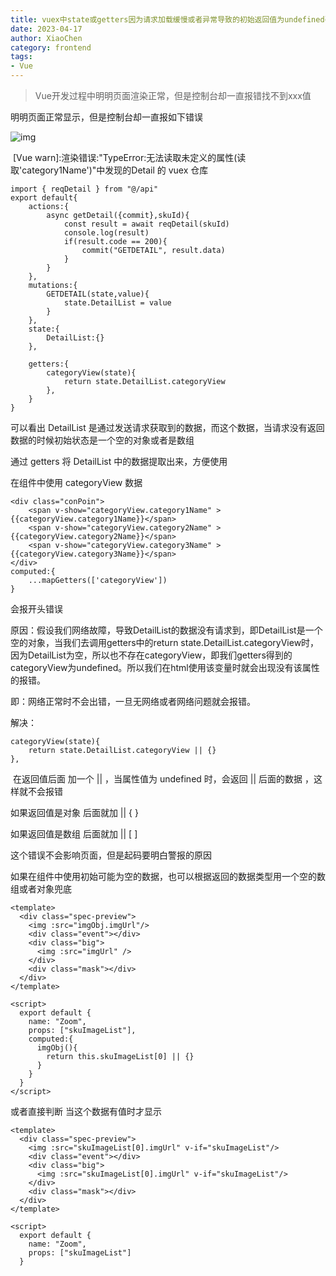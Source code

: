 ```yaml
---
title: vuex中state或getters因为请求加载缓慢或者异常导致的初始返回值为undefined引起的渲染错误:“TypeError:无法读取未定义的属性(读取‘XXX等‘)“
date: 2023-04-17
author: XiaoChen
category: frontend
tags:
- Vue
---
```


> Vue开发过程中明明页面渲染正常，但是控制台却一直报错找不到xxx值

明明页面正常显示，但是控制台却一直报如下错误

![img](https://img-blog.csdnimg.cn/e88684d45b894485a17ed5ddd089e4be.png)

 \[Vue warn\]:渲染错误:"TypeError:无法读取未定义的属性(读取'category1Name')"中发现的Detail 的 vuex 仓库

```vue
import { reqDetail } from "@/api"
export default{
    actions:{
        async getDetail({commit},skuId){
            const result = await reqDetail(skuId)
            console.log(result)
            if(result.code == 200){
                commit("GETDETAIL", result.data)
            }
        }
    },
    mutations:{
        GETDETAIL(state,value){
            state.DetailList = value
        }
    },
    state:{
        DetailList:{}
    },
 
    getters:{
        categoryView(state){
            return state.DetailList.categoryView 
        },
    }
}
```

可以看出 DetailList 是通过发送请求获取到的数据，而这个数据，当请求没有返回数据的时候初始状态是一个空的对象或者是数组

通过 getters 将 DetailList 中的数据提取出来，方便使用

在组件中使用 categoryView 数据

```vue
<div class="conPoin">
    <span v-show="categoryView.category1Name" >{{categoryView.category1Name}}</span>
    <span v-show="categoryView.category2Name" >{{categoryView.category2Name}}</span>
    <span v-show="categoryView.category3Name" >{{categoryView.category3Name}}</span>
</div>
computed:{
    ...mapGetters(['categoryView'])
}
```
  
会报开头错误

原因：假设我们网络故障，导致DetailList的数据没有请求到，即DetailList是一个空的对象，当我们去调用getters中的return state.DetailList.categoryView时，因为DetailList为空，所以也不存在categoryView，即我们getters得到的categoryView为undefined。所以我们在html使用该变量时就会出现没有该属性的报错。

即：网络正常时不会出错，一旦无网络或者网络问题就会报错。

解决：

```vue
categoryView(state){
    return state.DetailList.categoryView || {}
},
```

 在返回值后面 加一个 || ，当属性值为 undefined 时，会返回 || 后面的数据 ，这样就不会报错

如果返回值是对象 后面就加 || { }

如果返回值是数组 后面就加 || \[ \]

这个错误不会影响页面，但是起码要明白警报的原因

如果在组件中使用初始可能为空的数据，也可以根据返回的数据类型用一个空的数组或者对象兜底

```vue
<template>
  <div class="spec-preview">
    <img :src="imgObj.imgUrl"/>
    <div class="event"></div>
    <div class="big">
      <img :src="imgUrl" />
    </div>
    <div class="mask"></div>
  </div>
</template>
 
<script>
  export default {
    name: "Zoom",
    props: ["skuImageList"],
    computed:{
      imgObj(){
        return this.skuImageList[0] || {}
      }
    }
  }
</script>
```

或者直接判断 当这个数据有值时才显示

```vue
<template>
  <div class="spec-preview">
    <img :src="skuImageList[0].imgUrl" v-if="skuImageList"/>
    <div class="event"></div>
    <div class="big">
      <img :src="skuImageList[0].imgUrl" v-if="skuImageList"/>
    </div>
    <div class="mask"></div>
  </div>
</template>
 
<script>
  export default {
    name: "Zoom",
    props: ["skuImageList"]
  }
```
